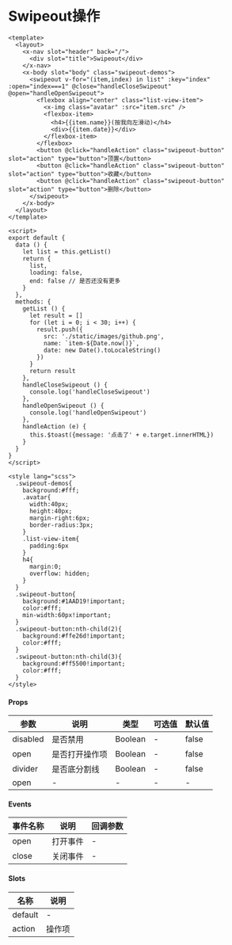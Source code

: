 # Swipeout操作

```
<template>
  <layout>
    <x-nav slot="header" back="/">
      <div slot="title">Swipeout</div>
    </x-nav>
    <x-body slot="body" class="swipeout-demos">
      <swipeout v-for="(item,index) in list" :key="index" :open="index===1" @close="handleCloseSwipeout" @open="handleOpenSwipeout">
        <flexbox align="center" class="list-view-item">
          <x-img class="avatar" :src="item.src" />
          <flexbox-item>
            <h4>{{item.name}}(按我向左滑动)</h4>
            <div>{{item.date}}</div>
          </flexbox-item>
        </flexbox>
        <button @click="handleAction" class="swipeout-button" slot="action" type="button">顶置</button>
        <button @click="handleAction" class="swipeout-button" slot="action" type="button">收藏</button>
        <button @click="handleAction" class="swipeout-button" slot="action" type="button">删除</button>
      </swipeout>
    </x-body>
  </layout>
</template>

<script>
export default {
  data () {
    let list = this.getList()
    return {
      list,
      loading: false,
      end: false // 是否还没有更多
    }
  },
  methods: {
    getList () {
      let result = []
      for (let i = 0; i < 30; i++) {
        result.push({
          src: './static/images/github.png',
          name: `item-${Date.now()}`,
          date: new Date().toLocaleString()
        })
      }
      return result
    },
    handleCloseSwipeout () {
      console.log('handleCloseSwipeout')
    },
    handleOpenSwipeout () {
      console.log('handleOpenSwipeout')
    },
    handleAction (e) {
      this.$toast({message: '点击了' + e.target.innerHTML})
    }
  }
}
</script>

<style lang="scss">
  .swipeout-demos{
    background:#fff;
    .avatar{
      width:40px;
      height:40px;
      margin-right:6px;
      border-radius:3px;
    }
    .list-view-item{
      padding:6px
    }
    h4{
      margin:0;
      overflow: hidden;
    }
  }
  .swipeout-button{
    background:#1AAD19!important;
    color:#fff;
    min-width:60px!important;
  }
  .swipeout-button:nth-child(2){
    background:#ffe26d!important;
    color:#fff;
  }
  .swipeout-button:nth-child(3){
    background:#ff5500!important;
    color:#fff;
  }
</style>
```

#### Props
| 参数      | 说明    | 类型      | 可选值       | 默认值   |
|---------- |-------- |---------- |------------- |--------- |
| disabled     | 是否禁用   | Boolean  |   -       |    false    |
| open     | 是否打开操作项   | Boolean  |   -       |    false    |
| divider     | 是否底分割线   | Boolean  |   -       |    false    |
| open     | -   | -  |   -       |    -    |

#### Events
| 事件名称 | 说明 | 回调参数 |
|---------|--------|---------|
| open | 打开事件 | - |
| close | 关闭事件 | - |

#### Slots
| 名称 | 说明 | 
|---------|--------|
| default | - |
| action | 操作项 |